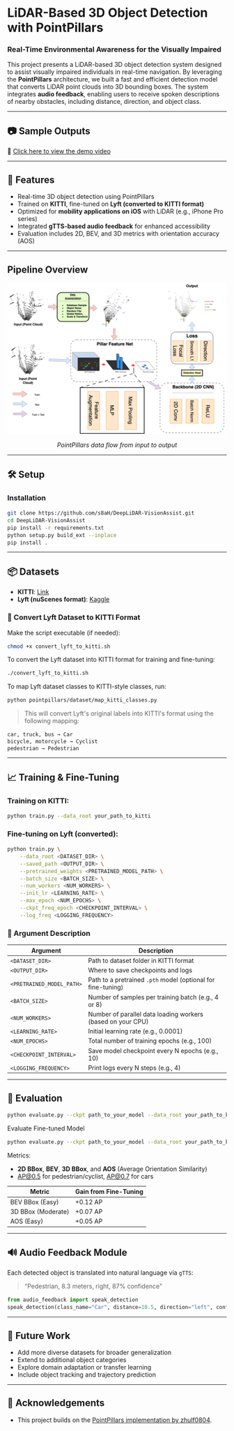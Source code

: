 # LiDAR-Based 3D Object Detection with PointPillars

### Real-Time Environmental Awareness for the Visually Impaired

This project presents a LiDAR-based 3D object detection system designed to assist visually impaired individuals in real-time navigation. By leveraging the **PointPillars** architecture, we built a fast and efficient detection model that converts LiDAR point clouds into 3D bounding boxes. The system integrates **audio feedback**, enabling users to receive spoken descriptions of nearby obstacles, including distance, direction, and object class.

---

## 📷 Sample Outputs

🎥 [Click here to view the demo video](https://drive.google.com/file/d/1kJScnVlS8XourOvelULTHqV6_wJT1BV7/view?usp=sharing)

---

## 🚀 Features

- Real-time 3D object detection using PointPillars
- Trained on **KITTI**, fine-tuned on **Lyft (converted to KITTI format)**
- Optimized for **mobility applications on iOS** with LiDAR (e.g., iPhone Pro series)
- Integrated **gTTS-based audio feedback** for enhanced accessibility
- Evaluation includes 2D, BEV, and 3D metrics with orientation accuracy (AOS)

---

## Pipeline Overview

<div align="center">
  <img src="pointpillars_pipeline.png" width="600" alt="PointPillars Pipeline Diagram"/>
  <p><em>PointPillars data flow from input to output</em></p>
</div>

---

## 🛠 Setup

### Installation
```bash
git clone https://github.com/s8aH/DeepLiDAR-VisionAssist.git
cd DeepLiDAR-VisionAssist
pip install -r requirements.txt
python setup.py build_ext --inplace
pip install .
```

---

## 📦 Datasets
- **KITTI**: [Link](https://www.cvlibs.net/datasets/kitti/)
- **Lyft (nuScenes format)**: [Kaggle](https://www.kaggle.com/competitions/3d-object-detection-for-autonomous-vehicles)

### 🔄 Convert Lyft Dataset to KITTI Format

Make the script executable (if needed):
```bash
chmod +x convert_lyft_to_kitti.sh
```
To convert the Lyft dataset into KITTI format for training and fine-tuning:
```bash
./convert_lyft_to_kitti.sh
```

To map Lyft dataset classes to KITTI-style classes, run:
```bash
python pointpillars/dataset/map_kitti_classes.py
```

> This will convert Lyft's original labels into KITTI's format using the following mapping:
```
car, truck, bus → Car  
bicycle, motorcycle → Cyclist  
pedestrian → Pedestrian
```

---

## 📈 Training & Fine-Tuning

### Training on KITTI:
```bash
python train.py --data_root your_path_to_kitti
```

### Fine-tuning on Lyft (converted):
```bash
python train.py \
    --data_root <DATASET_DIR> \
    --saved_path <OUTPUT_DIR> \
    --pretrained_weights <PRETRAINED_MODEL_PATH> \
    --batch_size <BATCH_SIZE> \
    --num_workers <NUM_WORKERS> \
    --init_lr <LEARNING_RATE> \
    --max_epoch <NUM_EPOCHS> \
    --ckpt_freq_epoch <CHECKPOINT_INTERVAL> \
    --log_freq <LOGGING_FREQUENCY>
```

### 📌 Argument Description

| Argument                  | Description                                                                 |
|---------------------------|-----------------------------------------------------------------------------|
| `<DATASET_DIR>`           | Path to dataset folder in KITTI format                                      |
| `<OUTPUT_DIR>`            | Where to save checkpoints and logs                                          |
| `<PRETRAINED_MODEL_PATH>` | Path to a pretrained `.pth` model (optional for fine-tuning)                |
| `<BATCH_SIZE>`            | Number of samples per training batch (e.g., 4 or 8)                          |
| `<NUM_WORKERS>`           | Number of parallel data loading workers (based on your CPU)                 |
| `<LEARNING_RATE>`         | Initial learning rate (e.g., 0.0001)                                         |
| `<NUM_EPOCHS>`            | Total number of training epochs (e.g., 100)                                  |
| `<CHECKPOINT_INTERVAL>`   | Save model checkpoint every N epochs (e.g., 10)                              |
| `<LOGGING_FREQUENCY>`     | Print logs every N steps (e.g., 4)                                           |

---

## 🎯 Evaluation

```bash
python evaluate.py --ckpt path_to_your_model --data_root your_path_to_kitti 
```
Evaluate Fine-tuned Model
```bash
python evaluate.py --ckpt path_to_your_model --data_root your_path_to_kitti --finetune
```

Metrics:  
- **2D BBox**, **BEV**, **3D BBox**, and **AOS** (Average Orientation Similarity)  
- AP@0.5 for pedestrian/cyclist, AP@0.7 for cars

| Metric         | Gain from Fine-Tuning |
|----------------|------------------------|
| BEV BBox (Easy) | +0.12 AP |
| 3D BBox (Moderate) | +0.07 AP |
| AOS (Easy) | +0.05 AP |

---

## 🔊 Audio Feedback Module

Each detected object is translated into natural language via `gTTS`:
> “Pedestrian, 8.3 meters, right, 87% confidence”

```python
from audio_feedback import speak_detection
speak_detection(class_name="Car", distance=10.5, direction="left", confidence=0.91)
```

---

## 🧠 Future Work

- Add more diverse datasets for broader generalization
- Extend to additional object categories
- Explore domain adaptation or transfer learning
- Include object tracking and trajectory prediction

---

## 🙏 Acknowledgements

- This project builds on the [PointPillars implementation by zhulf0804](https://github.com/zhulf0804/PointPillars).
